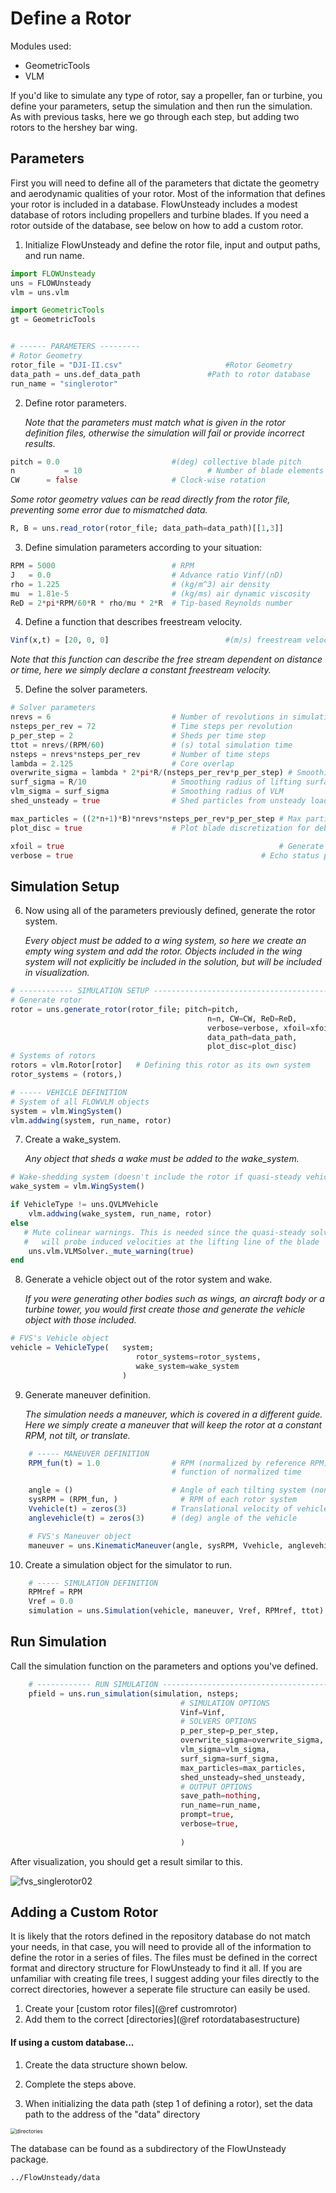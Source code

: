 # Define a Rotor



Modules used:

- GeometricTools
- VLM



If you'd like to simulate any type of rotor, say a propeller, fan or turbine, you define your parameters, setup the simulation and then run the simulation. As with previous tasks, here we go through each step, but adding two rotors to the hershey bar wing. 



## Parameters

First you will need to define all of the parameters that dictate the geometry and aerodynamic qualities of your rotor. Most of the information that defines your rotor is included in a database. FlowUnsteady includes a modest database of rotors including propellers and turbine blades. If you need a rotor outside of the database, see below on how to add a custom rotor.

1. Initialize FlowUnsteady and define the rotor file, input and output paths, and run name. 

```julia
import FLOWUnsteady
uns = FLOWUnsteady
vlm = uns.vlm

import GeometricTools
gt = GeometricTools


# ------ PARAMETERS ---------
# Rotor Geometry
rotor_file = "DJI-II.csv" 						#Rotor Geometry
data_path = uns.def_data_path 				#Path to rotor database
run_name = "singlerotor"
```



2. Define rotor parameters. 

   *Note that the parameters must match what is given in the rotor definition files, otherwise the simulation will fail or provide incorrect results.* 

``` julia
pitch = 0.0 						#(deg) collective blade pitch
n			= 10 							# Number of blade elements
CW 		= false 					# Clock-wise rotation
```



*Some rotor geometry values can be read directly from the rotor file, preventing some error due to mismatched data.*

```julia
R, B = uns.read_rotor(rotor_file; data_path=data_path)[[1,3]]
```



3. Define simulation parameters according to your situation:

```julia
RPM = 5000                          # RPM
J   = 0.0                           # Advance ratio Vinf/(nD)
rho = 1.225                         # (kg/m^3) air density
mu  = 1.81e-5                       # (kg/ms) air dynamic viscosity
ReD = 2*pi*RPM/60*R * rho/mu * 2*R  # Tip-based Reynolds number
```



4. Define a function that describes freestream velocity.

```julia
Vinf(x,t) = [20, 0, 0] 							#(m/s) freestream velocity [soley x direction]
```

*Note that this function can describe the free stream dependent on distance or time, here we simply declare a constant freestream velocity.* 



5. Define the solver parameters. 

```julia
# Solver parameters
nrevs = 6                           # Number of revolutions in simulation
nsteps_per_rev = 72                 # Time steps per revolution
p_per_step = 2                      # Sheds per time step
ttot = nrevs/(RPM/60)               # (s) total simulation time
nsteps = nrevs*nsteps_per_rev       # Number of time steps
lambda = 2.125                      # Core overlap
overwrite_sigma = lambda * 2*pi*R/(nsteps_per_rev*p_per_step) # Smoothing core size
surf_sigma = R/10                   # Smoothing radius of lifting surface
vlm_sigma = surf_sigma              # Smoothing radius of VLM
shed_unsteady = true                # Shed particles from unsteady loading

max_particles = ((2*n+1)*B)*nrevs*nsteps_per_rev*p_per_step # Max particles for memory pre-allocation
plot_disc = true                    # Plot blade discretization for debugging

xfoil = true 												# Generate airfoil polars for BEM
verbose = true 											# Echo status periodically
```



## Simulation Setup 

6. Now using all of the parameters previously defined, generate the rotor system. 

   *Every object must be added to a wing system, so here we create an empty wing system and add the rotor. Objects included in the wing system will not explicitly be included in the solution, but will be included in visualization.*

```julia
# ------------ SIMULATION SETUP --------------------------------------------
# Generate rotor
rotor = uns.generate_rotor(rotor_file; pitch=pitch,
                                            n=n, CW=CW, ReD=ReD,
                                            verbose=verbose, xfoil=xfoil,
                                            data_path=data_path,
                                            plot_disc=plot_disc)
# Systems of rotors
rotors = vlm.Rotor[rotor]   # Defining this rotor as its own system
rotor_systems = (rotors,)

# ----- VEHICLE DEFINITION
# System of all FLOWVLM objects
system = vlm.WingSystem()
vlm.addwing(system, run_name, rotor)

```



7. Create a wake_system. 

   *Any object that sheds a wake must be added to the wake_system.*

```julia
# Wake-shedding system (doesn't include the rotor if quasi-steady vehicle)
wake_system = vlm.WingSystem()

if VehicleType != uns.QVLMVehicle
    vlm.addwing(wake_system, run_name, rotor)
else
   # Mute colinear warnings. This is needed since the quasi-steady solver
   #   will probe induced velocities at the lifting line of the blade
    uns.vlm.VLMSolver._mute_warning(true)
end
```



8. Generate a vehicle object out of the rotor system and wake. 

   *If you were generating other bodies such as wings, an aircraft body or a turbine tower, you would first create those and generate the vehicle object with those included.*

```julia
# FVS's Vehicle object
vehicle = VehicleType(   system;
                            rotor_systems=rotor_systems,
                            wake_system=wake_system
                         )
```



9. Generate maneuver definition. 

   *The simulation needs a maneuver, which is covered in a different guide. Here we simply create a maneuver that will keep the rotor at a constant RPM, not tilt, or translate.*

```julia
    # ----- MANEUVER DEFINITION
    RPM_fun(t) = 1.0                # RPM (normalized by reference RPM) as a
                                    # function of normalized time

    angle = ()                      # Angle of each tilting system (none in this case)
    sysRPM = (RPM_fun, )              # RPM of each rotor system
    Vvehicle(t) = zeros(3)          # Translational velocity of vehicle over Vcruise
    anglevehicle(t) = zeros(3)      # (deg) angle of the vehicle

    # FVS's Maneuver object
    maneuver = uns.KinematicManeuver(angle, sysRPM, Vvehicle, anglevehicle)
```



10. Create a simulation object for the simulator to run.

```julia
    # ----- SIMULATION DEFINITION
    RPMref = RPM
    Vref = 0.0
    simulation = uns.Simulation(vehicle, maneuver, Vref, RPMref, ttot)
```



## Run Simulation

Call the simulation function on the parameters and options you've defined.

```julia
    # ------------ RUN SIMULATION ----------------------------------------------
    pfield = uns.run_simulation(simulation, nsteps;
                                      # SIMULATION OPTIONS
                                      Vinf=Vinf,
                                      # SOLVERS OPTIONS
                                      p_per_step=p_per_step,
                                      overwrite_sigma=overwrite_sigma,
                                      vlm_sigma=vlm_sigma,
                                      surf_sigma=surf_sigma,
                                      max_particles=max_particles,
                                      shed_unsteady=shed_unsteady,
                                      # OUTPUT OPTIONS
                                      save_path=nothing,
                                      run_name=run_name,
                                      prompt=true,
                                      verbose=true,
  																		v_lvl=0,
                                      )
```



After visualization, you should get a result similar to this. 



![fvs_singlerotor02](../assets/howtofigs/fvs_singlerotor02.gif)

## Adding a Custom Rotor

It is likely that the rotors defined in the repository database do not match your needs, in that case, you will need to provide all of the information to define the rotor in a series of files. The files must be defined in the correct format and directory structure for FlowUnsteady to find it all. If you are unfamiliar with creating file trees, I suggest adding your files directly to the correct directories, however a seperate file structure can easily be used. 



1. Create your [custom rotor files](@ref custromrotor)
2. Add them to the correct [directories](@ref rotordatabasestructure)

#### If using a custom database...

1. Create the data structure shown below.
2. Complete the steps above.

3. When initializing the data path (step 1 of defining a rotor), set the data path to the address of the "data" directory 

<img src="../assets/howtofigs/directories1.png" alt="directories" style="zoom:60%;" />

The database can be found as a subdirectory of the FlowUnsteady package. 

```shell
../FlowUnsteady/data
```


